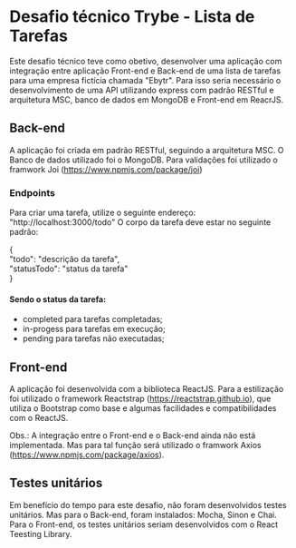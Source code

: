 # Desafio técnico Trybe - Lista de Tarefas

Este desafio técnico teve como obetivo, desenvolver uma aplicação com integração entre aplicação Front-end e Back-end de uma lista de tarefas para uma empresa fictícia chamada "Ebytr". Para isso seria necessário o desenvolvimento de uma API utilizando express com padrão RESTful e arquitetura MSC, banco de dados em MongoDB e Front-end em ReacrJS.

## Back-end
A aplicação foi criada em padrão RESTful, seguindo a arquitetura MSC.
O Banco de dados utilizado foi o MongoDB.
Para validações foi utilizado o framwork Joi (https://www.npmjs.com/package/joi)

### Endpoints
Para criar uma tarefa, utilize o seguinte endereço: "http://localhost:3000/todo"
O corpo da tarefa deve estar no seguinte padrão:

{ <br/>
  "todo": "descrição da tarefa",<br/>
  "statusTodo": "status da tarefa"<br/>
}<br/>

#### Sendo o status da tarefa:
- completed para tarefas completadas;
- in-progess para tarefas em execução;
- pending para tarefas não executadas;

## Front-end
A aplicação foi desenvolvida com a biblioteca ReactJS. Para a estilização foi utilizado o framework Reactstrap (https://reactstrap.github.io), que utiliza o Bootstrap como base e algumas facilidades e compatibilidades com o ReactJS.

Obs.: A integração entre o Front-end e o Back-end ainda não está implementada. Mas para tal função será utilizado o framwork Axios (https://www.npmjs.com/package/axios).

## Testes unitários
Em benefício do tempo para este desafio, não foram desenvolvidos testes unitários. Mas para o Back-end, foram instalados: Mocha, Sinon e Chai.
Para o Front-end, os testes unitários seriam desenvolvidos com o React Teesting Library.

